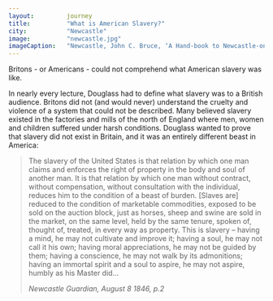 ```yaml
---
layout: 		journey
title: 			"What is American Slavery?"
city:			"Newcastle"
image: 			"newcastle.jpg"
imageCaption: 	"Newcastle, John C. Bruce, ‘A Hand-book to Newcastle-on-Tyne’, 1863, British Library Flickr "
---
```


Britons - or Americans - could not comprehend what American slavery was like.

In nearly every lecture, Douglass had to define what slavery was to a British audience. Britons did not (and would never) understand the cruelty and violence of a system that could not be described. Many believed slavery existed in the factories and mills of the north of England where men, women and children suffered under harsh conditions. Douglass wanted to prove that slavery did not exist in Britain, and it was an entirely different beast in America:

>The slavery of the United States is that relation by which one man claims and enforces the right of property in the body and soul of another man. It is that relation by which one man without contract, without compensation, without consultation with the individual, reduces him to the condition of a beast of burden. [Slaves are] reduced to the condition of marketable commodities, exposed to be sold on the auction block, just as horses, sheep and swine are sold in the market, on the same level, held by the same tenure, spoken of, thought of, treated, in every way as property. This is slavery – having a mind, he may not cultivate and improve it; having a soul, he may not call it his own; having moral appreciations, he may not be guided by them; having a conscience, he may not walk by its admonitions; having an immortal spirit and a soul to aspire, he may not aspire, humbly as his Master did…
> <footer><cite>Newcastle Guardian, August 8 1846, p.2</cite></footer>
